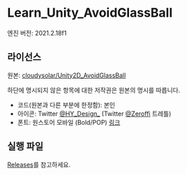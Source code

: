 # Learn_Unity_AvoidGlassBall

엔진 버전: 2021.2.18f1

## 라이선스

원본: [cloudysolar/Unity2D_AvoidGlassBall](https://github.com/cloudysolar/Unity2D_AvoidGlassBall)

하단에 명시되지 않은 항목에 대한 저작권은 원본의 명시를 따릅니다.

- 코드(원본과 다른 부분에 한정함): 본인
- 아이콘: Twitter [@HY\_Design\_](https://twitter.com/HY_Design_) (Twitter [@Zeroffi](https://twitter.com/Zeroffi) 트레틀)
- 폰트: 원스토어 모바일 (Bold/POP) [링크](https://www.gg-onestore.com/Font)

## 실행 파일

[Releases](https://github.com/hwahyang1/Learn_Unity_AvoidGlassBall/releases)를 참고하세요.